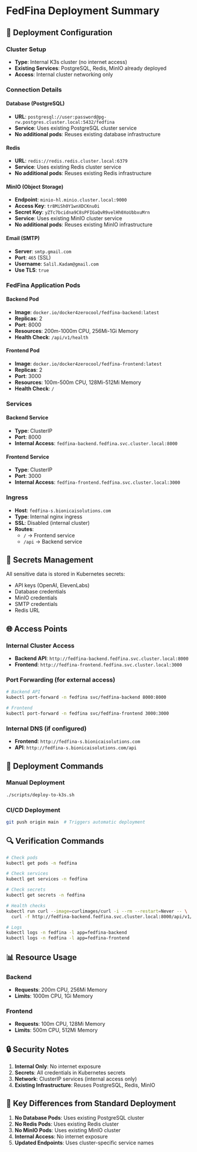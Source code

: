 # FedFina Deployment Summary

## 🎯 **Deployment Configuration**

### **Cluster Setup**
- **Type**: Internal K3s cluster (no internet access)
- **Existing Services**: PostgreSQL, Redis, MinIO already deployed
- **Access**: Internal cluster networking only

### **Connection Details**

#### **Database (PostgreSQL)**
- **URL**: `postgresql://user:password@pg-rw.postgres.cluster.local:5432/fedfina`
- **Service**: Uses existing PostgreSQL cluster service
- **No additional pods**: Reuses existing database infrastructure

#### **Redis**
- **URL**: `redis://redis.redis.cluster.local:6379`
- **Service**: Uses existing Redis cluster service
- **No additional pods**: Reuses existing Redis infrastructure

#### **MinIO (Object Storage)**
- **Endpoint**: `minio-hl.minio.cluster.local:9000`
- **Access Key**: `tr8MiSh0Y1wnXDCKnu0i`
- **Secret Key**: `yZTc7bcidna9C8sPFIGaQvR9velHh0XoUbbxuMrn`
- **Service**: Uses existing MinIO cluster service
- **No additional pods**: Reuses existing MinIO infrastructure

#### **Email (SMTP)**
- **Server**: `smtp.gmail.com`
- **Port**: `465` (SSL)
- **Username**: `Salil.Kadam@gmail.com`
- **Use TLS**: `true`

### **FedFina Application Pods**

#### **Backend Pod**
- **Image**: `docker.io/docker4zerocool/fedfina-backend:latest`
- **Replicas**: 2
- **Port**: 8000
- **Resources**: 200m-1000m CPU, 256Mi-1Gi Memory
- **Health Check**: `/api/v1/health`

#### **Frontend Pod**
- **Image**: `docker.io/docker4zerocool/fedfina-frontend:latest`
- **Replicas**: 2
- **Port**: 3000
- **Resources**: 100m-500m CPU, 128Mi-512Mi Memory
- **Health Check**: `/`

### **Services**

#### **Backend Service**
- **Type**: ClusterIP
- **Port**: 8000
- **Internal Access**: `fedfina-backend.fedfina.svc.cluster.local:8000`

#### **Frontend Service**
- **Type**: ClusterIP
- **Port**: 3000
- **Internal Access**: `fedfina-frontend.fedfina.svc.cluster.local:3000`

### **Ingress**
- **Host**: `fedfina-s.bionicaisolutions.com`
- **Type**: Internal nginx ingress
- **SSL**: Disabled (internal cluster)
- **Routes**:
  - `/` → Frontend service
  - `/api` → Backend service

## 🔐 **Secrets Management**

All sensitive data is stored in Kubernetes secrets:
- API keys (OpenAI, ElevenLabs)
- Database credentials
- MinIO credentials
- SMTP credentials
- Redis URL

## 🌐 **Access Points**

### **Internal Cluster Access**
- **Backend API**: `http://fedfina-backend.fedfina.svc.cluster.local:8000`
- **Frontend**: `http://fedfina-frontend.fedfina.svc.cluster.local:3000`

### **Port Forwarding (for external access)**
```bash
# Backend API
kubectl port-forward -n fedfina svc/fedfina-backend 8000:8000

# Frontend
kubectl port-forward -n fedfina svc/fedfina-frontend 3000:3000
```

### **Internal DNS (if configured)**
- **Frontend**: `http://fedfina-s.bionicaisolutions.com`
- **API**: `http://fedfina-s.bionicaisolutions.com/api`

## 🚀 **Deployment Commands**

### **Manual Deployment**
```bash
./scripts/deploy-to-k3s.sh
```

### **CI/CD Deployment**
```bash
git push origin main  # Triggers automatic deployment
```

## 🔍 **Verification Commands**

```bash
# Check pods
kubectl get pods -n fedfina

# Check services
kubectl get services -n fedfina

# Check secrets
kubectl get secrets -n fedfina

# Health checks
kubectl run curl --image=curlimages/curl -i --rm --restart=Never -- \
  curl -f http://fedfina-backend.fedfina.svc.cluster.local:8000/api/v1/health

# Logs
kubectl logs -n fedfina -l app=fedfina-backend
kubectl logs -n fedfina -l app=fedfina-frontend
```

## 📊 **Resource Usage**

### **Backend**
- **Requests**: 200m CPU, 256Mi Memory
- **Limits**: 1000m CPU, 1Gi Memory

### **Frontend**
- **Requests**: 100m CPU, 128Mi Memory
- **Limits**: 500m CPU, 512Mi Memory

## 🔒 **Security Notes**

1. **Internal Only**: No internet exposure
2. **Secrets**: All credentials in Kubernetes secrets
3. **Network**: ClusterIP services (internal access only)
4. **Existing Infrastructure**: Reuses PostgreSQL, Redis, MinIO

## 📝 **Key Differences from Standard Deployment**

1. **No Database Pods**: Uses existing PostgreSQL cluster
2. **No Redis Pods**: Uses existing Redis cluster
3. **No MinIO Pods**: Uses existing MinIO cluster
4. **Internal Access**: No internet exposure
5. **Updated Endpoints**: Uses cluster-specific service names
